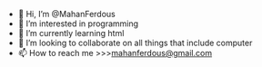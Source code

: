 - 👋 Hi, I’m @MahanFerdous
- 👀 I’m interested in programming
- 🌱 I’m currently learning html
- 💞️ I’m looking to collaborate on all things that include computer
- 📫 How to reach me >>>mahanferdous@gmail.com

<!---
MahanFerdous/MahanFerdous is a ✨ special ✨ repository because its `README.md` (this file) appears on your GitHub profile.
You can click the Preview link to take a look at your changes.
--->
